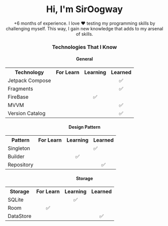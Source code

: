 <h1 align="center">Hi, I'm SirOogway</h1>
<p align="center"> +6 months of experience. I love ♥ testing my programming skills by challenging myself. This way, I gain new knowledge that adds to my arsenal of skills.</p>
<h3 align="center">Technologies That I Know</h3>

<h4 align="center">General</h4>
<div align="center">
        <table>
            <tr><th>Technology</th><th>For Learn</th><th>Learning</th><th>Learned</ht></tr>
            <tr><td>Jetpack Compose</td><td></td><td></td><td align="center">✅</td></tr>
            <tr><td>Fragments</td>      <td></td><td></td><td align="center">✅</td></tr>
            <tr><td>FireBase</td>       <td></td><td align="center">✅</td><td></td></tr>
            <tr><td>MVVM</td>           <td></td><td></td><td align="center">✅</td></tr>
            <tr><td>Version Catalog</td><td></td><td></td><td align="center">✅</td></tr>
        </table>
</div>
<h4 align="center">Design Pattern</h4>
<div align="center">
        <table>
            <tr><th>Pattern</th><th>For Learn</th><th>Learning</th><th>Learned</ht></tr>
            <tr><td>Singleton</td>         <td></td><td align="center"></td><td>✅</td></tr>
            <tr><td>Builder</td>           <td></td><td align="center">✅</td><td></td></tr>
            <tr><td>Repository</td>        <td></td><td></td><td align="center">✅</td></tr>
        </table>
</div>
<h4 align="center">Storage</h4>
<div align="center">
        <table>
            <tr><th>Storage</th><th>For Learn</th><th>Learning</th><th>Learned</ht></tr>
            <tr><td>SQLite</td>         <td></td><td align="center">✅</td><td></td></tr>
            <tr><td>Room</td>           <td align="center">✅</td><td></td><td></td></tr>
            <tr><td>DataStore</td>      <td></td><td></td><td align="center">✅</td></tr>
        </table>
</div>
